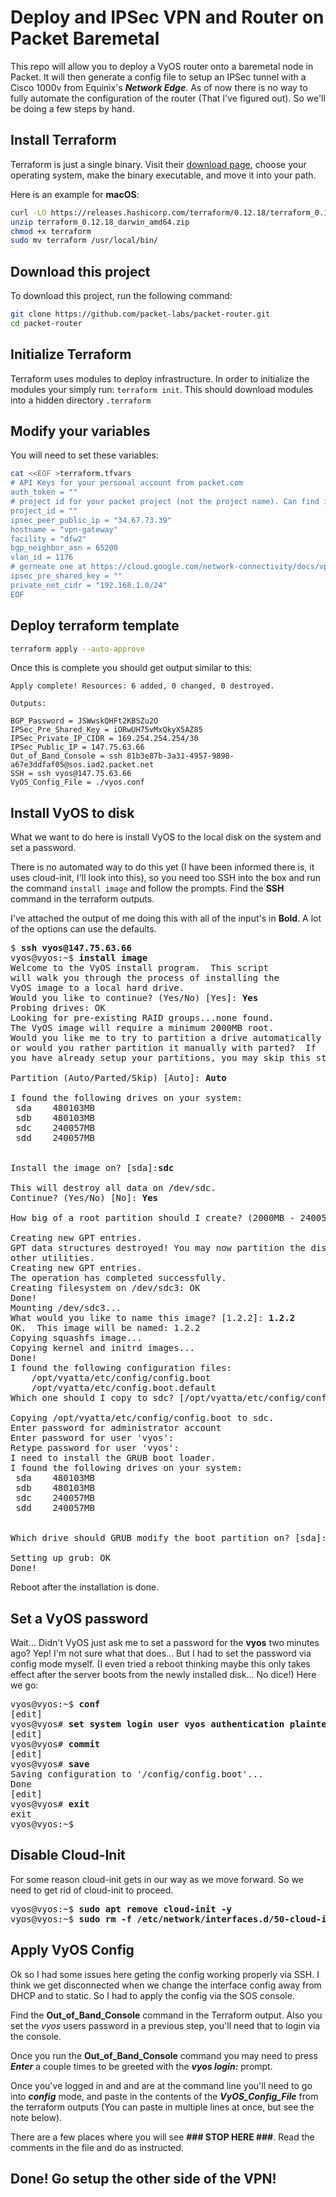 # Deploy and IPSec VPN and Router on Packet Baremetal
This repo will allow you to deploy a VyOS router onto a baremetal node in Packet. It will then generate a config file to setup an IPSec tunnel with a Cisco 1000v from Equinix's ***Network Edge***. As of now there is no way to fully automate the configuration of the router (That I've figured out). So we'll be doing a few steps by hand.
## Install Terraform 
Terraform is just a single binary.  Visit their [download page](https://www.terraform.io/downloads.html), choose your operating system, make the binary executable, and move it into your path. 
 
Here is an example for **macOS**: 
```bash 
curl -LO https://releases.hashicorp.com/terraform/0.12.18/terraform_0.12.18_darwin_amd64.zip 
unzip terraform_0.12.18_darwin_amd64.zip 
chmod +x terraform 
sudo mv terraform /usr/local/bin/ 
``` 
 
## Download this project
To download this project, run the following command:

```bash
git clone https://github.com/packet-labs/packet-router.git
cd packet-router
```

## Initialize Terraform 
Terraform uses modules to deploy infrastructure. In order to initialize the modules your simply run: `terraform init`. This should download modules into a hidden directory `.terraform` 
 
## Modify your variables 
You will need to set these variables:
```bash 
cat <<EOF >terraform.tfvars 
# API Keys for your personal account from packet.com
auth_token = ""
# project id for your packet project (not the project name). Can find in project settings
project_id = ""
ipsec_peer_public_ip = "34.67.73.39"
hostname = "vpn-gateway"
facility = "dfw2"
bgp_neighbor_asn = 65200
vlan_id = 1176
# gerneate one at https://cloud.google.com/network-connectivity/docs/vpn/how-to/generating-pre-shared-key
ipsec_pre_shared_key = ""
private_net_cidr = "192.168.1.0/24"
EOF 
``` 
## Deploy terraform template
```bash
terraform apply --auto-approve
```
Once this is complete you should get output similar to this:
```
Apply complete! Resources: 6 added, 0 changed, 0 destroyed.

Outputs:

BGP_Password = JSWwskQHFt2KBSZu2O
IPSec_Pre_Shared_Key = iORwUH75vMxQkyX5AZ85
IPSec_Private_IP_CIDR = 169.254.254.254/30
IPSec_Public_IP = 147.75.63.66
Out_of_Band_Console = ssh 81b3e87b-3a31-4957-9898-a67e3ddfaf05@sos.iad2.packet.net
SSH = ssh vyos@147.75.63.66
VyOS_Config_File = ./vyos.conf
```

## Install VyOS to disk
What we want to do here is install VyOS to the local disk on the system and set a password.

There is no automated way to do this yet (I have been informed there is, it uses cloud-init, I'll look into this), so you need too SSH into the box and run the command `install image` and follow the prompts. Find the **SSH** command in the terraform outputs.

I've attached the output of me doing this with all of the input's in **Bold**. A lot of the options can use the defaults.
<pre>
$ <b>ssh vyos@147.75.63.66</b>
vyos@vyos:~$ <b>install image</b>
Welcome to the VyOS install program.  This script
will walk you through the process of installing the
VyOS image to a local hard drive.
Would you like to continue? (Yes/No) [Yes]: <b>Yes</b>
Probing drives: OK
Looking for pre-existing RAID groups...none found.
The VyOS image will require a minimum 2000MB root.
Would you like me to try to partition a drive automatically
or would you rather partition it manually with parted?  If
you have already setup your partitions, you may skip this step

Partition (Auto/Parted/Skip) [Auto]: <b>Auto</b>

I found the following drives on your system:
 sda	480103MB
 sdb	480103MB
 sdc	240057MB
 sdd	240057MB


Install the image on? [sda]:<b>sdc</b>

This will destroy all data on /dev/sdc.
Continue? (Yes/No) [No]: <b>Yes</b>

How big of a root partition should I create? (2000MB - 240057MB) [240057]MB: <b>240057MB</b>

Creating new GPT entries.
GPT data structures destroyed! You may now partition the disk using fdisk or
other utilities.
Creating new GPT entries.
The operation has completed successfully.
Creating filesystem on /dev/sdc3: OK
Done!
Mounting /dev/sdc3...
What would you like to name this image? [1.2.2]: <b>1.2.2</b>
OK.  This image will be named: 1.2.2
Copying squashfs image...
Copying kernel and initrd images...
Done!
I found the following configuration files:
    /opt/vyatta/etc/config/config.boot
    /opt/vyatta/etc/config.boot.default
Which one should I copy to sdc? [/opt/vyatta/etc/config/config.boot]: <b>/opt/vyatta/etc/config/config.boot</b>

Copying /opt/vyatta/etc/config/config.boot to sdc.
Enter password for administrator account
Enter password for user 'vyos':
Retype password for user 'vyos':
I need to install the GRUB boot loader.
I found the following drives on your system:
 sda	480103MB
 sdb	480103MB
 sdc	240057MB
 sdd	240057MB


Which drive should GRUB modify the boot partition on? [sda]:<b>sdc</b>

Setting up grub: OK
Done!
</pre>

Reboot after the installation is done.

## Set a VyOS password
Wait... Didn't VyOS just ask me to set a password for the **vyos** two minutes ago? Yep! I'm not sure what that does... But I had to set the password via config mode myself. (I even tried a reboot thinking maybe this only takes effect after the server boots from the newly installed disk... No dice!) Here we go:
<pre>
vyos@vyos:~$ <b>conf</b>
[edit]
vyos@vyos# <b>set system login user vyos authentication plaintext-password '$3cur3P@$$w0rd!'</b>
[edit]
vyos@vyos# <b>commit</b>
[edit]
vyos@vyos# <b>save</b>
Saving configuration to '/config/config.boot'...
Done
[edit]
vyos@vyos# <b>exit</b>
exit
vyos@vyos:~$
</pre>

## Disable Cloud-Init
For some reason cloud-init gets in our way as we move forward. So we need to get rid of cloud-init to proceed.
<pre>
vyos@vyos:~$ <b>sudo apt remove cloud-init -y</b>
vyos@vyos:~$ <b>sudo rm -f /etc/network/interfaces.d/50-cloud-init.cfg</b>
</pre>

## Apply VyOS Config
Ok so I had some issues here geting the config working properly via SSH. I think we get disconnected when we change the interface config away from DHCP and to static. So I had to apply the config via the SOS console.

Find the **Out_of_Band_Console** command in the Terraform output. Also you set the *vyos* users password in a previous step, you'll need that to login via the console.

Once you run the **Out_of_Band_Console** command you may need to press ***Enter*** a couple times to be greeted with the ***vyos login:*** prompt.

Once you've logged in and and are at the command line you'll need to go into ***config*** mode, and paste in the contents of the ***VyOS_Config_File*** from the terraform outputs (You can paste in multiple lines at once, but see the note below).

There are a few places where you will see **### STOP HERE ###**. Read the comments in the file and do as instructed.

## Done! Go setup the other side of the VPN!

